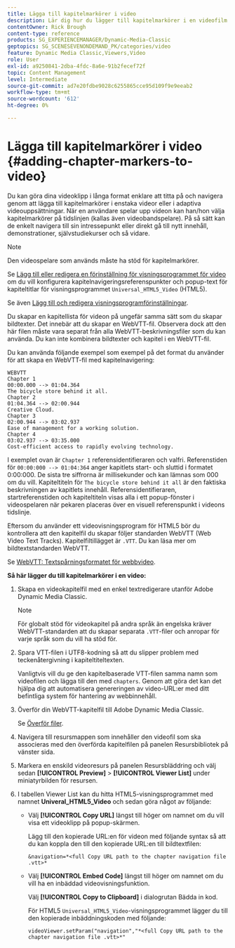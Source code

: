 ```yaml
---
title: Lägga till kapitelmarkörer i video
description: Lär dig hur du lägger till kapitelmarkörer i en videofilm i Adobe Dynamic Media Classic.
contentOwner: Rick Brough
content-type: reference
products: SG_EXPERIENCEMANAGER/Dynamic-Media-Classic
geptopics: SG_SCENESEVENONDEMAND_PK/categories/video
feature: Dynamic Media Classic,Viewers,Video
role: User
exl-id: a9250841-2dba-4fdc-8a6e-91b2fecef72f
topic: Content Management
level: Intermediate
source-git-commit: ad7e20fdbe9028c6255865cce95d109f9e9eeab2
workflow-type: tm+mt
source-wordcount: '612'
ht-degree: 0%

---
```


# Lägga till kapitelmarkörer i video {#adding-chapter-markers-to-video}

Du kan göra dina videoklipp i långa format enklare att titta på och navigera genom att lägga till kapitelmarkörer i enstaka videor eller i adaptiva videouppsättningar. När en användare spelar upp videon kan han/hon välja kapitelmarkörer på tidslinjen (kallas även videobandspelare). På så sätt kan de enkelt navigera till sin intressepunkt eller direkt gå till nytt innehåll, demonstrationer, självstudiekurser och så vidare.

>[!NOTE]
>
>Den videospelare som används måste ha stöd för kapitelmarkörer.

Se [Lägg till eller redigera en förinställning för visningsprogrammet för video](previewing-videos-video-viewer.md#adding_or_editing_a_video_viewer_preset) om du vill konfigurera kapitelnavigeringsreferenspunkter och popup-text för kapiteltitlar för visningsprogrammet `Universal_HTML5_Video` (HTML5).

Se även [Lägg till och redigera visningsprogramförinställningar](application-setup.md#adding_and_editing_viewer_presets).

Du skapar en kapitellista för videon på ungefär samma sätt som du skapar bildtexter. Det innebär att du skapar en WebVTT-fil. Observera dock att den här filen måste vara separat från alla WebVTT-beskrivningsfiler som du kan använda. Du kan inte kombinera bildtexter och kapitel i en WebVTT-fil.

Du kan använda följande exempel som exempel på det format du använder för att skapa en WebVTT-fil med kapitelnavigering:

```as3
WEBVTT 
Chapter 1 
00:00.000 --> 01:04.364 
The bicycle store behind it all. 
Chapter 2 
01:04.364 --> 02:00.944 
Creative Cloud. 
Chapter 3 
02:00.944 --> 03:02.937 
Ease of management for a working solution. 
Chapter 4 
03:02.937 --> 03:35.000 
Cost-efficient access to rapidly evolving technology.
```

I exemplet ovan är `Chapter 1` referensidentifieraren och valfri. Referenstiden för `00:00:000 --> 01:04:364` anger kapitlets start- och sluttid i formatet 0:00:000. De sista tre siffrorna är millisekunder och kan lämnas som 000 om du vill. Kapiteltiteln för `The bicycle store behind it all` är den faktiska beskrivningen av kapitlets innehåll. Referensidentifieraren, startreferenstiden och kapiteltiteln visas alla i ett popup-fönster i videospelaren när pekaren placeras över en visuell referenspunkt i videons tidslinje.

Eftersom du använder ett videovisningsprogram för HTML5 bör du kontrollera att den kapitelfil du skapar följer standarden WebVTT (Web Video Text Tracks). Kapitelfiltillägget är `.VTT`. Du kan läsa mer om bildtextstandarden WebVTT.

Se [WebVTT: Textspårningsformatet för webbvideo](https://w3c.github.io/webvtt/).

**Så här lägger du till kapitelmarkörer i en video:**

1. Skapa en videokapitelfil med en enkel textredigerare utanför Adobe Dynamic Media Classic.

   >[!NOTE]
   >
   >För globalt stöd för videokapitel på andra språk än engelska kräver WebVTT-standarden att du skapar separata `.VTT`-filer och anropar för varje språk som du vill ha stöd för.

1. Spara VTT-filen i UTF8-kodning så att du slipper problem med teckenåtergivning i kapiteltiteltexten.

   Vanligtvis vill du ge den kapitelbaserade VTT-filen samma namn som videofilen och lägga till den med `chapters`. Genom att göra det kan det hjälpa dig att automatisera genereringen av video-URL:er med ditt befintliga system för hantering av webbinnehåll.

1. Överför din WebVTT-kapitelfil till Adobe Dynamic Media Classic.

   Se [Överför filer](uploading-files.md#uploading_files).

1. Navigera till resursmappen som innehåller den videofil som ska associeras med den överförda kapitelfilen på panelen Resursbibliotek på vänster sida.
1. Markera en enskild videoresurs på panelen Resursbläddring och välj sedan **[!UICONTROL Preview]** > **[!UICONTROL Viewer List]** under miniatyrbilden för resursen.
1. I tabellen Viewer List kan du hitta HTML5-visningsprogrammet med namnet **Univeral_HTML5_Video** och sedan göra något av följande:

   * Välj **[!UICONTROL Copy URL]** längst till höger om namnet om du vill visa ett videoklipp på popup-skärmen.

     Lägg till den kopierade URL:en för videon med följande syntax så att du kan koppla den till den kopierade URL:en till bildtextfilen:

     `&navigation=*<full Copy URL path to the chapter navigation file .vtt>*`

   * Välj **[!UICONTROL Embed Code]** längst till höger om namnet om du vill ha en inbäddad videovisningsfunktion.

     Välj **[!UICONTROL Copy to Clipboard]** i dialogrutan Bädda in kod.

     För HTML5 `Universal_HTML5_Video`-visningsprogrammet lägger du till den kopierade inbäddningskoden med följande:

     `videoViewer.setParam("navigation","*<full Copy URL path to the chapter navigation file .vtt>*"`
